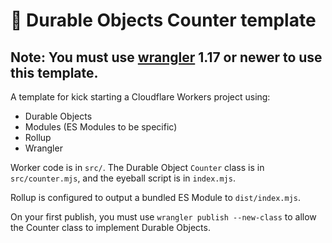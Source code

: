 # 👷 Durable Objects Counter template

## Note: You must use [wrangler](https://developers.cloudflare.com/workers/cli-wrangler/install-update) 1.17 or newer to use this template.

A template for kick starting a Cloudflare Workers project using:

- Durable Objects
- Modules (ES Modules to be specific)
- Rollup
- Wrangler

Worker code is in `src/`. The Durable Object `Counter` class is in `src/counter.mjs`, and the eyeball script is in `index.mjs`.

Rollup is configured to output a bundled ES Module to `dist/index.mjs`.

On your first publish, you must use `wrangler publish --new-class` to allow the Counter class to implement Durable Objects.
